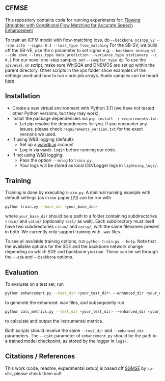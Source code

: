 ## CFMSE
This repository contains code for running experiments for: [Flowing Straighter with Conditional Flow Matching for Accurate Speech Enhancement](https://arxiv.org/abs/2508.20584)

To train an ICFM model with flow-matching loss, do `--backbone ncsnpp_v2 --sde icfm --sigma 0.1 --loss_type flow_matching`
For the SB-SV, we build off the SB-VE, use the c parameter to set sigma e.g. `--backbone ncsnpp_v2 --sde sbve --loss_type data_prediction --variance_type stationary --c 0.1`
For our novel one-step sampler, set `--sampler_type dp`
To use the `xps/eval.sh` script, make sure WhiSQA and DNSMOS are set up within the parent directory. Other scripts in the xps folder show examples of the settings used and how to run slurm job arrays.
Audio samples can be heard [here](https://mattias421.github.io/cfmse/)

## Installation

- Create a new virtual environment with Python 3.11 (we have not tested other Python versions, but they may work).
- Install the package dependencies via `pip install -r requirements.txt`.
  - Let pip resolve the dependencies for you. If you encounter any issues, please check `requirements_version.txt` for the exact versions we used.
- If using W&B logging (default):
    - Set up a [wandb.ai](https://wandb.ai/) account
    - Log in via `wandb login` before running our code.
- If not using W&B logging:
    - Pass the option `--nolog` to `train.py`.
    - Your logs will be stored as local CSVLogger logs in `lightning_logs/`.

## Training

Training is done by executing `train.py`. A minimal running example with default settings (as in our paper [2]) can be run with

```bash
python train.py --base_dir <your_base_dir>
```

where `your_base_dir` should be a path to a folder containing subdirectories `train/` and `valid/` (optionally `test/` as well). Each subdirectory must itself have two subdirectories `clean/` and `noisy/`, with the same filenames present in both. We currently only support training with `.wav` files.

To see all available training options, run `python train.py --help`. Note that the available options for the SDE and the backbone network change depending on which SDE and backbone you use. These can be set through the `--sde` and `--backbone` options.

## Evaluation

To evaluate on a test set, run
```bash
python enhancement.py --test_dir <your_test_dir> --enhanced_dir <your_enhanced_dir> --ckpt <path_to_model_checkpoint>
```

to generate the enhanced .wav files, and subsequently run

```bash
python calc_metrics.py --test_dir <your_test_dir> --enhanced_dir <your_enhanced_dir>
```

to calculate and output the instrumental metrics.

Both scripts should receive the same `--test_dir` and `--enhanced_dir` parameters. The `--cpkt` parameter of `enhancement.py` should be the path to a trained model checkpoint, as stored by the logger in `logs/`.



## Citations / References
This work (code, readme, experimental setup) is based off [SGMSE](https://github.com/sp-uhh/sgmse) by `sp-uhh`, please check them out!
